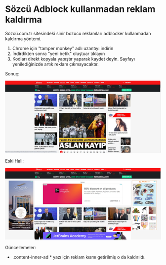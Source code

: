 # Sözcü Adblock kullanmadan reklam kaldırma
Sözcü.com.tr sitesindeki sinir bozucu reklamları adblocker kullanmadan kaldırma yöntemi.


1. Chrome için "tamper monkey" adlı uzantıyı indirin
2. İndirdikten sonra "yeni betik" oluştuar tıklayın
3. Kodları direkt kopyala yapıştır yaparak kaydet deyin. Sayfayı yenilediğinizde artık reklam çıkmayacaktır.


Sonuç:

![Reklamsız hali](https://github.com/altunoren/sozcuadblock/blob/main/reklamsiz.jpg?raw=true)


Eski Hali:

![Reklamlı hali](https://github.com/altunoren/sozcuadblock/blob/main/reklamli.jpg?raw=true)



Güncellemeler: 
* .content-inner-ad * yazı için reklam kısmı getirilmiş o da kaldırıldı. 

